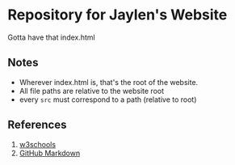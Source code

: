 # Repository for Jaylen's Website

Gotta have that index.html

## Notes

  * Wherever index.html is, that's the root of the website.
  * All file paths are relative to the website root
  * every `src` must correspond to a path (relative to root)

## References
  1. [w3schools](https://www.w3schools.com/)
  1. [GitHub Markdown](https://guides.github.com/features/mastering-markdown/)

